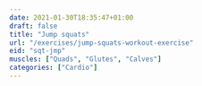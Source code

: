 ```yaml
---
date: 2021-01-30T18:35:47+01:00
draft: false
title: "Jump squats"
url: "/exercises/jump-squats-workout-exercise"
eid: "sqt-jmp"
muscles: ["Quads", "Glutes", "Calves"]
categories: ["Cardio"]
---
```

